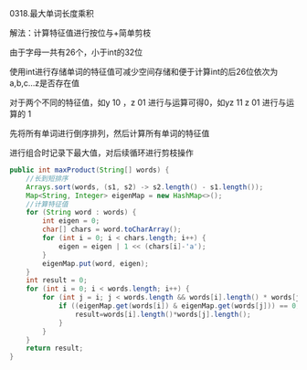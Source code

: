 0318.最大单词长度乘积

解法：计算特征值进行按位与+简单剪枝

由于字母一共有26个，小于int的32位

使用int进行存储单词的特征值可减少空间存储和便于计算int的后26位依次为a,b,c...z是否存在值

对于两个不同的特征值，如y 10 ，z 01 进行与运算可得0，如yz 11 z 01 进行与运算的 1

先将所有单词进行倒序排列，然后计算所有单词的特征值

进行组合时记录下最大值，对后续循环进行剪枝操作

```java
public int maxProduct(String[] words) {
    //长到短排序
    Arrays.sort(words, (s1, s2) -> s2.length() - s1.length());
    Map<String, Integer> eigenMap = new HashMap<>();
    //计算特征值
    for (String word : words) {
        int eigen = 0;
        char[] chars = word.toCharArray();
        for (int i = 0; i < chars.length; i++) {
            eigen = eigen | 1 << (chars[i]-'a');
        }
        eigenMap.put(word, eigen);
    }
    int result = 0;
    for (int i = 0; i < words.length; i++) {
        for (int j = i; j < words.length && words[i].length() * words[j].length() > result; j++) {
            if ((eigenMap.get(words[i]) & eigenMap.get(words[j])) == 0) {
                result=words[i].length()*words[j].length();
            }
        }
    }
    return result;
}
```
